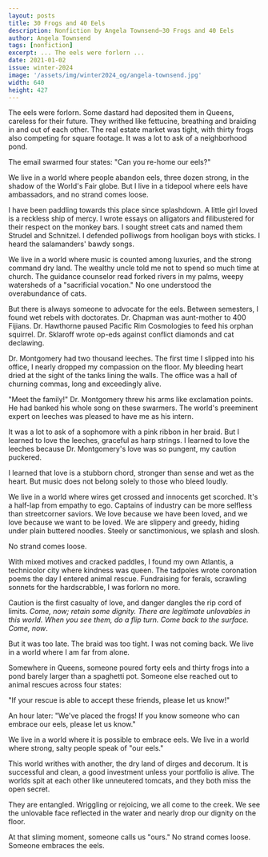 ```yaml
---
layout: posts
title: 30 Frogs and 40 Eels
description: Nonfiction by Angela Townsend—30 Frogs and 40 Eels
author: Angela Townsend
tags: [nonfiction]
excerpt: ... The eels were forlorn ...
date: 2021-01-02
issue: winter-2024
image: '/assets/img/winter2024_og/angela-townsend.jpg'
width: 640
height: 427
---
```


The eels were forlorn. Some dastard had deposited them in Queens,
careless for their future. They writhed like fettucine, breathing and
braiding in and out of each other. The real estate market was tight,
with thirty frogs also competing for square footage. It was a lot to ask
of a neighborhood pond.

The email swarmed four states: "Can you re-home our eels?"

We live in a world where people abandon eels, three dozen strong, in the
shadow of the World's Fair globe. But I live in a tidepool where eels
have ambassadors, and no strand comes loose.

I have been paddling towards this place since splashdown. A little girl
loved is a reckless ship of mercy. I wrote essays on alligators and
filibustered for their respect on the monkey bars. I sought street cats
and named them Strudel and Schnitzel. I defended polliwogs from hooligan
boys with sticks. I heard the salamanders' bawdy songs.

We live in a world where music is counted among luxuries, and the strong
command dry land. The wealthy uncle told me not to spend so much time at
church. The guidance counselor read forked rivers in my palms, weepy
watersheds of a "sacrificial vocation." No one understood the
overabundance of cats.

But there is always someone to advocate for the eels. Between semesters,
I found wet rebels with doctorates. Dr. Chapman was aunt-mother to 400
Fijians. Dr. Hawthorne paused Pacific Rim Cosmologies to feed his orphan
squirrel. Dr. Sklaroff wrote op-eds against conflict diamonds and cat
declawing.

Dr. Montgomery had two thousand leeches. The first time I slipped into
his office, I nearly dropped my compassion on the floor. My bleeding
heart dried at the sight of the tanks lining the walls. The office was a
hall of churning commas, long and exceedingly alive.

"Meet the family!" Dr. Montgomery threw his arms like exclamation
points. He had banked his whole song on these swarmers. The world's
preeminent expert on leeches was pleased to have me as his intern.

It was a lot to ask of a sophomore with a pink ribbon in her braid. But
I learned to love the leeches, graceful as harp strings. I learned to
love the leeches because Dr. Montgomery's love was so pungent, my
caution puckered.

I learned that love is a stubborn chord, stronger than sense and wet as
the heart. But music does not belong solely to those who bleed loudly.

We live in a world where wires get crossed and innocents get scorched.
It's a half-lap from empathy to ego. Captains of industry can be more
selfless than streetcorner saviors. We love because we have been loved,
and we love because we want to be loved. We are slippery and greedy,
hiding under plain buttered noodles. Steely or sanctimonious, we splash
and slosh.

No strand comes loose.

With mixed motives and cracked paddles, I found my own Atlantis, a
technicolor city where kindness was queen. The tadpoles wrote coronation
poems the day I entered animal rescue. Fundraising for ferals, scrawling
sonnets for the hardscrabble, I was forlorn no more.

Caution is the first casualty of love, and danger dangles the rip cord
of limits. *Come, now; retain some dignity. There are legitimate
unlovables in this world. When you see them, do a flip turn. Come back
to the surface. Come, now*.

But it was too late. The braid was too tight. I was not coming back. We
live in a world where I am far from alone.

Somewhere in Queens, someone poured forty eels and thirty frogs into a
pond barely larger than a spaghetti pot. Someone else reached out to
animal rescues across four states:

"If your rescue is able to accept these friends, please let us know!"

An hour later: "We've placed the frogs! If you know someone who can
embrace our eels, please let us know."

We live in a world where it is possible to embrace eels. We live in a
world where strong, salty people speak of "our eels."

This world writhes with another, the dry land of dirges and decorum. It
is successful and clean, a good investment unless your portfolio is
alive. The worlds spit at each other like unneutered tomcats, and they
both miss the open secret.

They are entangled. Wriggling or rejoicing, we all come to the creek. We
see the unlovable face reflected in the water and nearly drop our
dignity on the floor.

At that sliming moment, someone calls us "ours." No strand comes loose.
Someone embraces the eels.
